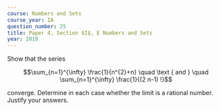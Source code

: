 ```yaml
---
course: Numbers and Sets
course_year: IA
question_number: 25
title: Paper 4, Section $I$, E Numbers and Sets
year: 2019
---
```




Show that the series

$$\sum_{n=1}^{\infty} \frac{1}{n^{2}+n} \quad \text { and } \quad \sum_{n=1}^{\infty} \frac{1}{(2 n-1) !}$$

converge. Determine in each case whether the limit is a rational number. Justify your answers.